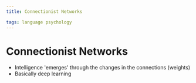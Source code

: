 ```yaml
---
title: Connectionist Networks

tags: language psychology 
---
```


# Connectionist Networks
- Intelligence 'emerges' through the changes in the connections (weights)
- Basically deep learning






































